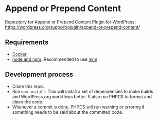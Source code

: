 # Append or Prepend Content

Repository for Append or Prepend Content Plugin for WordPress: https://wordpress.org/support/plugin/append-or-prepend-content/

## Requirements

- [Docker](https://www.docker.com/products/docker-desktop)
- [node and npm](https://nodejs.org/es/). Recommended to use [nvm](https://github.com/nvm-sh/nvm)

## Development process

- Clone this repo.
- Run `npm install`. This will install a set of dependencies to make builds and WordPress.org workflows better. It also run PHPCS to format and clean the code.
- Whenever a commit is done, PHPCS will run warning or erroring if something needs to be said about the committed code. 
